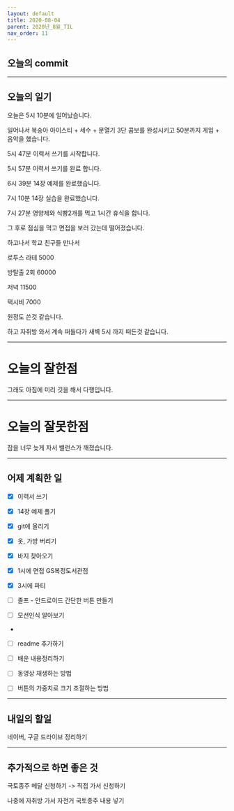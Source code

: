 ```yaml
---
layout: default
title: 2020-08-04
parent: 2020년_8월_TIL
nav_order: 11
---
```


## 오늘의 commit

---

## 오늘의 일기

오늘은 5시 10분에 일어났습니다.

일어나서 복숭아 아이스티 + 세수 + 문열기 3단 콤보를 완성시키고 50분까지 게임 + 음악을 했습니다.

5시 47분 이력서 쓰기를 시작합니다.

5시 57분 이력서 쓰기를 완료 합니다.

6시 39분 14장 예제를 완료했습니다.

7시 10분 14장 실습을 완료했습니다.

7시 27분 영양제와 식빵2개를 먹고 1시간 휴식을 합니다.

그 후로 점심을 먹고 면접을 보러 갔는데 떨어졌습니다.

하고나서 학교 친구들 만나서

로투스 라테 5000

방탈출 2회 60000

저녁 11500

택시비 7000

원정도 쓴것 같습니다.

하고 자취방 와서 계속 떠들다가 새벽 5시 까지 떠든것 같습니다.

---

# 오늘의 잘한점

그래도 아침에 미리 깃을 해서 다행입니다.

---

# 오늘의 잘못한점

잠을 너무 늦게 자서 밸런스가 깨졌습니다.

---

## 어제 계획한 일

- [X] 이력서 쓰기

- [X] 14장 예제 풀기

- [X] git에 올리기

- [X] 옷, 가방 버리기

- [X] 바지 찾아오기

- [X] 1시에 면접 GS복정도서관점

- [X] 3시에 파티

- [ ] 졸프 - 안드로이드 간단한 버튼 만들기

- [ ] 모션인식 알아보기

+

- [ ] readme 추가하기

- [ ] 배운 내용정리하기

- [ ] 동영상 재생하는 방법

- [ ] 버튼의 가중치로 크기 조절하는 방법

---

## 내일의 할일

네이버, 구글 드라이브 정리하기

---

## 추가적으로 하면 좋은 것

국토종주 메달 신청하기 -> 직접 가서 신청하기

나중에 자취방 가서 자전거 국토종주 내용 넣기